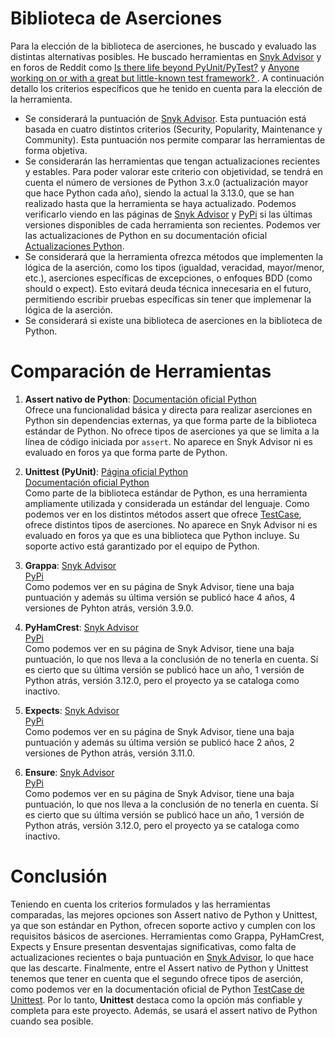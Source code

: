 # Biblioteca de Aserciones

Para la elección de la biblioteca de aserciones, he buscado y evaluado las distintas alternativas posibles. He buscado herramientas en [Snyk Advisor](https://snyk.io/advisor/) y en foros de Reddit como [Is there life beyond PyUnit/PyTest?](https://www.reddit.com/r/Python/comments/1gbxrho/anyone_working_on_or_with_a_great_but_littleknown/) y [Anyone working on or with a great but little-known test framework? ](https://www.reddit.com/r/Python/comments/1gbxrho/anyone_working_on_or_with_a_great_but_littleknown/). A continuación detallo los criterios específicos que he tenido en cuenta para la elección de la herramienta. 

- Se considerará la puntuación de [Snyk Advisor](https://snyk.io/advisor/). Esta puntuación está basada en cuatro distintos criterios (Security, Popularity, Maintenance y Community). Esta puntuación nos permite comparar las herramientas de forma objetiva. 
- Se considerarán las herramientas que tengan actualizaciones recientes y estables. Para poder valorar este criterio con objetividad, se tendrá en cuenta el número de versiones de Python 3.x.0 (actualización mayor que hace Python cada año), siendo la actual la 3.13.0, que se han realizado hasta que la herramienta se haya actualizado. Podemos verificarlo viendo en las páginas de [Snyk Advisor](https://snyk.io/advisor/) y [PyPi](https://pypi.org/) si las últimas versiones disponibles de cada herramienta son recientes. Podemos ver las actualizaciones de Python en su documentación oficial [Actualizaciones Python](https://www.python.org/doc/versions/).  
- Se considerará que la herramienta ofrezca métodos que implementen la lógica de la aserción, como los tipos (igualdad, veracidad, mayor/menor, etc.), aserciones específicas de excepciones, o enfoques BDD (como should o expect). Esto evitará deuda técnica innecesaria en el futuro, permitiendo escribir pruebas específicas sin tener que implemenar la lógica de la aserción.  
- Se considerará si existe una biblioteca de aserciones en la biblioteca de Python. 

# Comparación de Herramientas

1. **Assert nativo de Python**:
    [Documentación oficial Python](https://docs.python.org/3/reference/simple_stmts.html#the-assert-statement)  
    Ofrece una funcionalidad básica y directa para realizar aserciones en Python sin dependencias externas, ya que forma parte de la biblioteca estándar de Python. No ofrece tipos de aserciones ya que se limita a la línea de código iniciada por `assert`. No aparece en Snyk Advisor ni es evaluado en foros ya que forma parte de Python. 

2. **Unittest (PyUnit)**:
    [Página oficial Python](https://github.com/python/cpython/tree/main/Lib/unittest)  
    [Documentación oficial Python](https://docs.python.org/es/3/library/unittest.html)   
    Como parte de la biblioteca estándar de Python, es una herramienta ampliamente utilizada y considerada un estándar del lenguaje. Como podemos ver en los distintos métodos assert que ofrece [TestCase](https://docs.python.org/es/3/library/unittest.html#unittest.TestCase), ofrece distintos tipos de aserciones. No aparece en Snyk Advisor ni es evaluado en foros ya que es una biblioteca que Python incluye. Su soporte activo está garantizado por el equipo de Python.  

3. **Grappa**:
    [Snyk Advisor](https://snyk.io/advisor/python/grappa)  
    [PyPi](https://pypi.org/project/grappa/)  
    Como podemos ver en su página de Snyk Advisor, tiene una baja puntuación y además su última versión se publicó hace 4 años, 4 versiones de Pyhton atrás, versión 3.9.0. 

4. **PyHamCrest**:
    [Snyk Advisor](https://snyk.io/advisor/python/pyhamcrest)  
    [PyPi](https://pypi.org/project/PyHamcrest/)  
    Como podemos ver en su página de Snyk Advisor, tiene una baja puntuación, lo que nos lleva a la conclusión de no tenerla en cuenta. Sí es cierto que su última versión se publicó hace un año, 1 versión de Python atrás, versión 3.12.0, pero el proyecto ya se cataloga como inactivo.  

5. **Expects**:
    [Snyk Advisor](https://snyk.io/advisor/python/expects)  
    [PyPi](https://pypi.org/project/expects/)    
    Como podemos ver en su página de Snyk Advisor, tiene una baja puntuación y además su última versión se publicó hace 2 años, 2 versiones de Python atrás, versión 3.11.0.  

6. **Ensure**:
    [Snyk Advisor](https://snyk.io/advisor/python/ensure)  
    [PyPi](https://pypi.org/project/ensure/)  
    Como podemos ver en su página de Snyk Advisor, tiene una baja puntuación, lo que nos lleva a la conclusión de no tenerla en cuenta. Sí es cierto que su última versión se publicó hace un año, 1 versión de Python atrás, versión 3.12.0, pero el proyecto ya se cataloga como inactivo.    

# Conclusión

Teniendo en cuenta los criterios formulados y las herramientas comparadas, las mejores opciones son Assert nativo de Python y Unittest, ya que son estándar en Python, ofrecen soporte activo y cumplen con los requisitos básicos de aserciones. Herramientas como Grappa, PyHamCrest, Expects y Ensure presentan desventajas significativas, como falta de actualizaciones recientes o baja puntuación en [Snyk Advisor](https://snyk.io/advisor/), lo que hace que las descarte. Finalmente, entre el Assert nativo de Python y Unittest tenemos que tener en cuenta que el segundo ofrece tipos de aserción, como podemos ver en la documentación oficial de Python [TestCase de Unittest](https://docs.python.org/es/3/library/unittest.html#unittest.TestCase). Por lo tanto, **Unittest** destaca como la opción más confiable y completa para este proyecto. Además, se usará el assert nativo de Python cuando sea posible. 

